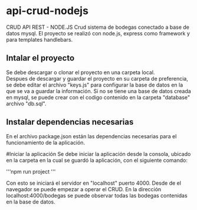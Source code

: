 # api-crud-nodejs
CRUD API REST - NODE.JS
Crud sistema de bodegas conectado a base de datos mysql.
El proyecto se realizó con node.js, express como framework y para templates handlebars.

## Intalar el proyecto
Se debe descargar o clonar el proyecto en una carpeta local.  
Despues de descargar y guardar el proyecto en su carpeta de preferencia, se debe editar el archivo "keys.js" para configurar la base de datos en la que se va a guardar la información.
Si no se tiene una base de datos creada en mysql, se puede crear con el codigo contenido en la carpeta "database" archivo "db.sql".

## Instalar dependencias necesarias
En el archivo package.json están las dependencias necesarias para el funcionamiento de la aplicación.

#Iniciar la aplicación
Se debe iniciar la aplicación desde la consola, ubicado en la carpeta en la cual se guardó la aplicación, con el siguiente comando:

'''npm run project '''

Con esto se iniciará el servidor en "localhost" puerto 4000. Desde de el navegador se puede empezar a operar el CRUD.
En la dirección localhost:4000/bodegas se puede observar todas las bodegas contenidas en la base de datos.
